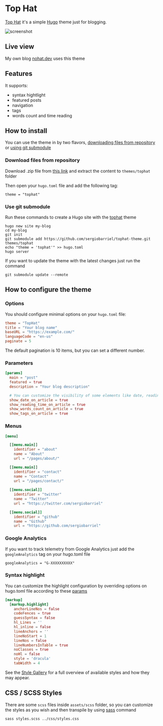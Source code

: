 # Top Hat

[Top Hat](https://github.com/sergiobarriel/tophat-theme) it's a simple [Hugo](https://gohugo.io/) theme just for blogging.

![screenshot](https://raw.githubusercontent.com/sergiobarriel/tophat-theme/main/images/screenshot.png)

## Live view

My own blog [nohat.dev](https://www.nohat.dev) uses this theme

## Features

It supports:
- syntax hightlight
- featured posts
- navigation
- tags
- words count and time reading

## How to install

You can use the theme in by two flavors, [downloading files from repository](#download-files-from-repository) or [using git submodule ](#use-git-submodule)

### Download files from repository

Download .zip file from [this link](https://github.com/sergiobarriel/tophat-theme/archive/refs/heads/main.zip) and extract the content to `themes/tophat` folder

Then open your `hugo.toml` file and add the following tag:

`theme = "tophat"`

### Use git submodule

Run these commands to create a Hugo site with the [tophat](https://github.com/sergiobarriel/tophat-theme) theme

```shell
hugo new site my-blog
cd my-blog
git init
git submodule add https://github.com/sergiobarriel/tophat-theme.git themes/tophat
echo "theme = 'tophat'" >> hugo.toml
hugo server
```

If you want to update the theme with the latest changes just run the command

`git submodule update --remote`

## How to configure the theme

### Options

You should configure minimal options on your `hugo.toml` file:

```toml
theme = "TopHat"
title = "Your blog name"
baseURL = "https://example.com/"
languageCode = "en-us"
paginate = 5
```

The default pagination is 10 items, but you can set a different number.

### Parameters
```toml
[params]
  main = "post"
  featured = true
  description = "Your blog description"

  # You can customize the visibility of some elements like date, reading time, words counter and tags inside article by setting true or false
  show_date_on_article = true
  show_reading_time_on_article = true
  show_words_count_on_article = true
  show_tags_on_article = true  
```

### Menus

```toml
[menu]

  [[menu.main]]
    identifier = "about"
    name = "About"
    url = "/pages/about/"

  [[menu.main]]
    identifier = "contact"
    name = "Contact"
    url = "/pages/contact/"    
  
  [[menu.social]]
    identifier = "twitter"
    name = "Twitter"
    url = "https://twitter.com/sergiobarriel" 

  [[menu.social]]
    identifier = "github"
    name = "Github"
    url = "https://github.com/sergiobarriel"

```

### Google Analytics

If you want to track telemetry from Google Analytics just add the `googleAnalytics` tag on your hugo.toml file

`googleAnalytics = "G-XXXXXXXXXX"`

### Syntax highlight

You can customize the highlight configuration by overriding options on hugo.toml file according to these [params](https://gohugo.io/getting-started/configuration-markup/#highlight)

```toml
[markup]
  [markup.highlight]
    anchorLineNos = false
    codeFences = true
    guessSyntax = false
    hl_Lines = ''
    hl_inline = false
    lineAnchors = ''
    lineNoStart = 1
    lineNos = false
    lineNumbersInTable = true
    noClasses = true
    noHl = false
    style = 'dracula'
    tabWidth = 4
```

See the [Style Gallery](https://xyproto.github.io/splash/docs/all.html#friendly) for a full overview of available styles and how they may appear.

## CSS / SCSS Styles

There are some `scss` files inside `assets/scss` folder, so you can customize the styles as you wish and then transpile by using [sass](https://sass-lang.com/dart-sass/) command

`sass styles.scss ../css/styles.css`
